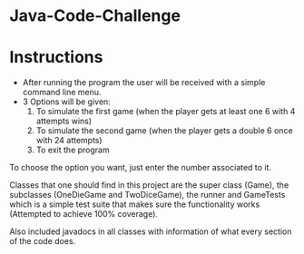 # Java-Code-Challenge

# Instructions
- After running the program the user will be received with a simple command line menu.
- 3 Options will be given:
   1. To simulate the first game (when the player gets at least one 6 with 4 attempts wins)
   2. To simulate the second game (when the player gets a double 6 once with 24 attempts)
   3. To exit the program

To choose the option you want, just enter the number associated to it.

Classes that one should find in this project are the super class (Game), the subclasses (OneDieGame and TwoDiceGame), the runner and GameTests which is a simple test suite that makes sure the functionality works (Attempted to achieve 100% coverage).

Also included javadocs in all classes with information of what every section of the code does.
